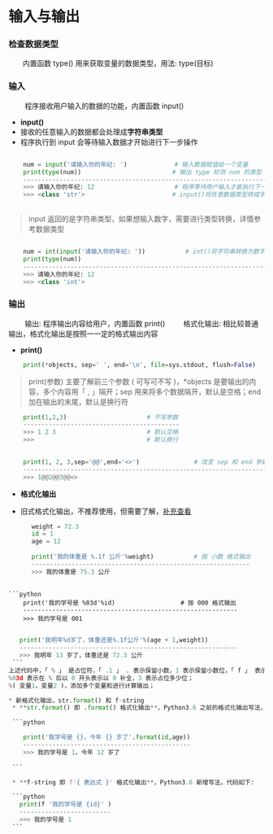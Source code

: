 # 输入与输出
### 检查数据类型
&emsp;&emsp;内置函数 type() 用来获取变量的数据类型，用法: type(目标)
### 输入
&emsp;&emsp; 程序接收用户输入的数据的功能，内置函数 input()
*  **input()** 
 * 接收的任意输入的数据都会处理成**字符串类型**
 * 程序执行到 input 会等待输入数据才开始进行下一步操作

```python

    num = input('请输入你的年纪: ')             # 输入数据赋值给一个变量
    print(type(num))                         # 输出 type 检测 num 的类型
    -------------------------------------------------------------------------
    >>> 请输入你的年纪: 12                      # 程序等待用户输入才能执行下一步 
    >>> <class 'str'>                        # input()将任意数据类型转成字符串类型
    
```
>input 返回的是字符串类型，如果想输入数字，需要进行类型转换，详情参考数据类型

```python

    num = int(input('请输入你的年纪: '))           # int()将字符串转换为数字
    print(type(num))
    -------------------------------------------------------------------
    >>> 请输入你的年纪: 12
    >>> <class 'int'>

```


### 输出
&emsp;&emsp; 输出: 程序输出内容给用户，内置函数 print()
&emsp;&emsp; 格式化输出: 相比较普通输出，格式化输出是按照⼀一定的格式输出内容
*  **print()**


```python
    print(*objects, sep=' ', end='\n', file=sys.stdout, flush=False)

```
>print(参数) 主要了解前三个参数 ( 可写可不写 )，*objects 是要输出的内容，多个内容用「 , 」隔开；sep 用来将多个数据隔开，默认是空格；end 加在输出的末尾，默认是换行符


```python
    print(1,2,3)                      # 不写参数
    -------------------------------------------
    >>> 1 2 3                         # 默认空格
    >>>                               # 默认换行
    
```
```python 
    print(1, 2, 3,sep='@@',end='<>')               # 改变 sep 和 end 参数值
    -----------------------------------------------------------------------
    >>> 1@@2@@3@@<>                  

```



*  **格式化输出**
 * 旧式格式化输出，不推荐使用，但需要了解，[补充查看](https://www.jianshu.com/p/617cc100b1bf)
   
   ```python
      weight = 72.3
      id = 1
      age = 12
      
      print('我的体重是 %.1f 公斤'%weight)           # 按 小数 格式输出
      ------------------------------------------------------------
      >>> 我的体重是 75.3 公斤           
      
  ```
  ```python     
      print('我的学号是 %03d'%id)                  # 按 000 格式输出
      -----------------------------------------------------------
      >>> 我的学号是 001                
   ```
   ```python   
      
      print('我明年%d岁了，体重还是%.1f公斤'%(age + 1,weight))
      ------------------------------------------------------------
      >>> 我明年 13 岁了，体重还是 72.3 公斤
    ```
上述代码中，「 % 」 是占位符，「 .1 」 . 表示保留小数，1 表示保留小数位，「 f 」 表示输出数据类型是浮点型；
%03d 表示在 % 后以 0 开头表示以 0 补全，3 表示占位多少位；
%( 变量1，变量2 )，添加多个变量和进行计算输出；

   * 新格式化输出，str.format() 和 f-string
    * **str.format() 即 .format() 格式化输出**，Python3.6 之前的格式化输出写法，即将落伍，代码如下:
   
    ```python
   
       print('我学号是 {}，今年 {} 岁了'.format(id,age))
       ----------------------------------------------
       >>> 我的学号是 1，今年 12 岁了
      
    ```
  
    * **f-string 即 f'{ 表达式 }' 格式化输出**，Python3.6 新增写法，代码如下:
   
    ```python
      print(f '我的学号是 {id}' )
      -------------------------
      >>> 我的学号是 1
    ```














